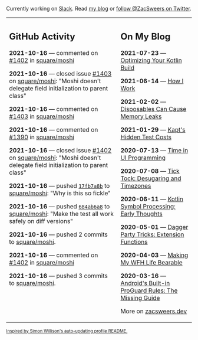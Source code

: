 Currently working on [Slack](https://slack.com/). Read [my blog](https://zacsweers.dev/) or [follow @ZacSweers on Twitter](https://twitter.com/ZacSweers).

<table><tr><td valign="top" width="60%">

## GitHub Activity
<!-- githubActivity starts -->
**2021-10-16** — commented on [#1402](https://github.com/square/moshi/issues/1402#issuecomment-944958055) in [square/moshi](https://api.github.com/repos/square/moshi)

**2021-10-16** — closed issue [#1403](https://api.github.com/repos/square/moshi/issues/1403) on [square/moshi](https://api.github.com/repos/square/moshi): "Moshi doesn't delegate field initialization to parent class"

**2021-10-16** — commented on [#1403](https://github.com/square/moshi/issues/1403#issuecomment-944957622) in [square/moshi](https://api.github.com/repos/square/moshi)

**2021-10-16** — commented on [#1390](https://github.com/square/moshi/pull/1390#issuecomment-944953034) in [square/moshi](https://api.github.com/repos/square/moshi)

**2021-10-16** — closed issue [#1402](https://api.github.com/repos/square/moshi/issues/1402) on [square/moshi](https://api.github.com/repos/square/moshi): "Moshi doesn't delegate field initialization to parent class"

**2021-10-16** — pushed [`17fb7a8b`](https://github.com/square/moshi/commit/17fb7a8ba2f584d137c7dc5b6fa51feb9d8cdb1c) to [square/moshi](https://api.github.com/repos/square/moshi): "Why is this so fickle"

**2021-10-16** — pushed [`684ab6a8`](https://github.com/square/moshi/commit/684ab6a8a7e7443d0cd9990ea72021343113fa17) to [square/moshi](https://api.github.com/repos/square/moshi): "Make the test all work safely on diff versions"

**2021-10-16** — pushed 2 commits to [square/moshi](https://api.github.com/repos/square/moshi).

**2021-10-16** — commented on [#1402](https://github.com/square/moshi/issues/1402#issuecomment-944920492) in [square/moshi](https://api.github.com/repos/square/moshi)

**2021-10-16** — pushed 3 commits to [square/moshi](https://api.github.com/repos/square/moshi).
<!-- githubActivity ends -->
</td><td valign="top" width="40%">

## On My Blog
<!-- blog starts -->
**2021-07-23** — [Optimizing Your Kotlin Build](https://www.zacsweers.dev/optimizing-your-kotlin-build/)

**2021-06-14** — [How I Work](https://www.zacsweers.dev/how-i-work/)

**2021-02-02** — [Disposables Can Cause Memory Leaks](https://www.zacsweers.dev/disposables-can-cause-memory-leaks/)

**2021-01-29** — [Kapt's Hidden Test Costs](https://www.zacsweers.dev/kapts-hidden-test-costs/)

**2020-07-13** — [Time in UI Programming](https://www.zacsweers.dev/time-in-ui/)

**2020-07-08** — [Tick Tock: Desugaring and Timezones](https://www.zacsweers.dev/ticktock-desugaring-timezones/)

**2020-06-11** — [Kotlin Symbol Processing: Early Thoughts](https://www.zacsweers.dev/kotlin-symbol-processor-early-thoughts/)

**2020-05-01** — [Dagger Party Tricks: Extension Functions](https://www.zacsweers.dev/dagger-party-tricks-extension-functions/)

**2020-04-03** — [Making My WFH Life Bearable](https://www.zacsweers.dev/making-wfh-life-bearable/)

**2020-03-16** — [Android's Built-in ProGuard Rules: The Missing Guide](https://www.zacsweers.dev/android-proguard-rules/)
<!-- blog ends -->
More on [zacsweers.dev](https://zacsweers.dev/)
</td></tr></table>

<sub><a href="https://simonwillison.net/2020/Jul/10/self-updating-profile-readme/">Inspired by Simon Willison's auto-updating profile README.</a></sub>